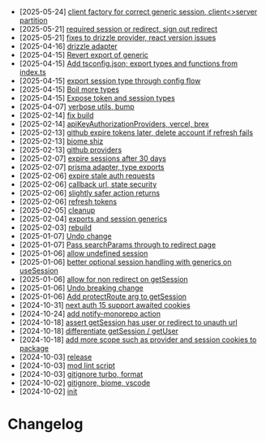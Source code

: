 - [2025-05-24] [client factory for correct generic session, client<>server partition](https://github.com/RubricLab/auth/commit/490266815969e139b194bcffb49ca2a6eb4e5f1f)
- [2025-05-21] [required session or redirect, sign out redirect](https://github.com/RubricLab/auth/commit/79b99754578d3b1d91f9aa3645c48d8ec2653eb1)
- [2025-05-21] [fixes to drizzle provider, react version issues](https://github.com/RubricLab/auth/commit/934c116abc3ea67069b02de535d660a09234c1d7)
- [2025-04-16] [drizzle adapter](https://github.com/RubricLab/auth/commit/c9c33c5bee6c0faf7ca343967988ee9139ca5a11)
- [2025-04-15] [Revert export of generic](https://github.com/RubricLab/auth/commit/2e2f194aaba2989e4587e308ab4ce1664507dfee)
- [2025-04-15] [Add tsconfig.json; export types and functions from index.ts](https://github.com/RubricLab/auth/commit/f55dbe15af79d7879761edbb1feaa823a914e46a)
- [2025-04-15] [export session type through config flow](https://github.com/RubricLab/auth/commit/75623bea479d8ab792b181b5cc455db8b1744e7b)
- [2025-04-15] [Boil more types](https://github.com/RubricLab/auth/commit/5ebdc5690fc6e83773869c2aaf7d5794d51b8b66)
- [2025-04-15] [Expose token and session types](https://github.com/RubricLab/auth/commit/e898a1f64f1ea77bdd02ce89ff027c2f7593d89f)
- [2025-04-07] [verbose utils, bump](https://github.com/RubricLab/auth/commit/fd78ca0bc1824339b2b1a6ffb72eccc5c13d8d1c)
- [2025-02-14] [fix build](https://github.com/RubricLab/auth/commit/c54af553ae56c720d886f97e6ee510bbb2ade498)
- [2025-02-14] [apiKeyAuthorizationProviders, vercel, brex](https://github.com/RubricLab/auth/commit/498233933eccab4cb147a0b4bd8a01f75ccc2a75)
- [2025-02-13] [github expire tokens later, delete account if refresh fails](https://github.com/RubricLab/auth/commit/8a873404076151a7f0eaf490a8d8e9c483349d56)
- [2025-02-13] [biome shiz](https://github.com/RubricLab/auth/commit/c9e3cc3f887614a11907fcfbc137092bed3cfcf8)
- [2025-02-13] [github providers](https://github.com/RubricLab/auth/commit/e98d787af8ac54d174fddd8c5938b960d5d72462)
- [2025-02-07] [expire sessions after 30 days](https://github.com/RubricLab/auth/commit/bcb4a8bf8a3601afffb2ad1ecef21061850e24db)
- [2025-02-07] [prisma adapter, type exports](https://github.com/RubricLab/auth/commit/ea24d4a2a5f7ec464eba3da5c2be96c9e2bf09af)
- [2025-02-06] [expire stale auth requests](https://github.com/RubricLab/auth/commit/117d98f5f01aa195f3a29edd8c238fbc61782a90)
- [2025-02-06] [callback url, state security](https://github.com/RubricLab/auth/commit/31b2a52abc65bae6a2dbc34bb5d83ecc09238a72)
- [2025-02-06] [slightly safer action returns](https://github.com/RubricLab/auth/commit/057e0c6380e2143d75bcd961c3af0692a736637b)
- [2025-02-06] [refresh tokens](https://github.com/RubricLab/auth/commit/9c1c10d37c20a317e5373d50a54676ed68fe78ac)
- [2025-02-05] [cleanup](https://github.com/RubricLab/auth/commit/f0f9040394c6754525d1a5dbd68e3452853d5ef0)
- [2025-02-04] [exports and session generics](https://github.com/RubricLab/auth/commit/0758e8d3c3d0d31006c424316688d9a950b9f936)
- [2025-02-03] [rebuild](https://github.com/RubricLab/auth/commit/3fa5db5c4716a9db6cc1361702c820ceda832cfb)
- [2025-01-07] [Undo change](https://github.com/RubricLab/auth/commit/2315b51d3bf472421d565ee80a2b7a14c5852343)
- [2025-01-07] [Pass searchParams through to redirect page](https://github.com/RubricLab/auth/commit/daefdcf4ad98ecc0a66b73c81992e72512faeacb)
- [2025-01-06] [allow undefined session](https://github.com/RubricLab/auth/commit/1d26dd061e5cf6de179bfa6c011ae6a93cc6fe85)
- [2025-01-06] [better optional session handling with generics on useSession](https://github.com/RubricLab/auth/commit/1ed0a1bd20381b20afd6555970bbcadfbaa71aba)
- [2025-01-06] [allow for non redirect on getSession](https://github.com/RubricLab/auth/commit/a28c539875fd0e6a84717bd73a76b8b891246f57)
- [2025-01-06] [Undo breaking change](https://github.com/RubricLab/auth/commit/7f85ee885e6b66a2eecb84da32b36a5f4ea02160)
- [2025-01-06] [Add protectRoute arg to getSession](https://github.com/RubricLab/auth/commit/76aa6c4df2d26fba87df6a89327991fcef06afb7)
- [2024-10-31] [next auth 15 support awaited cookies](https://github.com/RubricLab/auth/commit/8444c6e86d48c4ab7b180e2001ad1fd713a6684d)
- [2024-10-24] [add notify-monorepo action](https://github.com/RubricLab/auth/commit/d111b1ebaca5f3599f8477a5c61e15db60d86238)
- [2024-10-18] [assert getSession has user or redirect to unauth url](https://github.com/RubricLab/auth/commit/939bc637013933cbbcb03f00753ebcbe500759bd)
- [2024-10-18] [differentiate getSession / getUser](https://github.com/RubricLab/auth/commit/7362e36e1d37dd0cd348c7cef5cbe10e790e0c00)
- [2024-10-18] [add more scope such as provider and session cookies to package](https://github.com/RubricLab/auth/commit/d0a9ebfb9d7e0358dd65f394e879bef21ade2722)
- [2024-10-03] [release](https://github.com/RubricLab/auth/commit/5b29a0fc2dc85cfb5ad32be4b05c419640924c3d)
- [2024-10-03] [mod lint script](https://github.com/RubricLab/auth/commit/f06a0912e6b4e04ff260f44e263e6f396b44d9fb)
- [2024-10-03] [gitignore turbo, format](https://github.com/RubricLab/auth/commit/cbd07d8b075bd67659bc067742302ef4fdbe0e17)
- [2024-10-02] [gitignore, biome, vscode](https://github.com/RubricLab/auth/commit/017182b92cbae09df53e41423db10c788ba94bf7)
- [2024-10-02] [init](https://github.com/RubricLab/auth/commit/40145b017976d9a7393063a4640e6965af45eac4)
# Changelog

